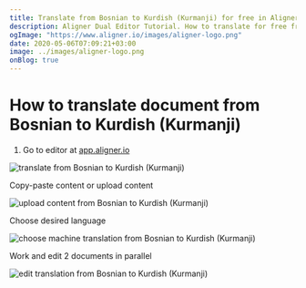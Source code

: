 ```yaml
---
title: Translate from Bosnian to Kurdish (Kurmanji) for free in Aligner Editor
description: Aligner Dual Editor Tutorial. How to translate for free from Bosnian to Kurdish (Kurmanji). Aligner is multilingual document management platform. 
ogImage: "https://www.aligner.io/images/aligner-logo.png"
date: 2020-05-06T07:09:21+03:00
image: ../images/aligner-logo.png
onBlog: true
---
```


# How to translate document from Bosnian to Kurdish (Kurmanji)

1. Go to editor at [app.aligner.io](https://app.aligner.io "Aligner App web page")

![translate from Bosnian to Kurdish (Kurmanji)](../aligner-blank-editor.png "translate from Bosnian to Kurdish (Kurmanji)")

Copy-paste content or upload content

![upload content from Bosnian to Kurdish (Kurmanji)](../aligner-uploaded-document.png "upload content from Bosnian to Kurdish (Kurmanji)")

Choose desired language

![choose machine translation from Bosnian to Kurdish (Kurmanji)](../aligner-language-dropdown.png "choose machine translation from Bosnian to Kurdish (Kurmanji)")

Work and edit 2 documents in parallel

![edit translation from Bosnian to Kurdish (Kurmanji)](../aligner-double-sitded-editor.png "edit translation from Bosnian to Kurdish (Kurmanji)")

